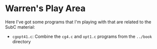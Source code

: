 # Warren's Play Area

Here I've got some programs that I'm playing with that are
related to the SubC material:

 + `cgopt41.c`: Combine the `cg4.c` and `opt1.c` programs from
   the `../book` directory
